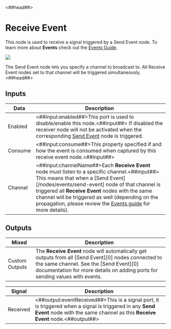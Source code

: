 <##head##>

# Receive Event

This node is used to receive a signal triggered by a <span class="ndl-node">Send Event</span> node. To learn more about **Events** check out the [Events Guide](/docs/guides/business-logic/events).

<div class="ndl-image-with-background l">

![](/nodes/events/receive-event/receive-event.png)

</div>

The <span class="ndl-node">Send Event</span> node lets you specify a channel to broadcast to. All <span class="ndl-node">Receive Event</span> nodes set to that channel will be triggered simultaneously.
<##head##>

## Inputs

| Data                                  | Description                                                                                                                                                                                                                                                                                                                                                 |
| ------------------------------------- | ----------------------------------------------------------------------------------------------------------------------------------------------------------------------------------------------------------------------------------------------------------------------------------------------------------------------------------------------------------- |
| <span class="ndl-data">Enabled</span> | <##input:enabled##>This port is used to disable/enable this node.<##input##> If disabled the receiver node will not be activated when the corresponding [Send Event](/nodes/events/send-event) node is triggered.                                                                                                                                                                  |
| <span class="ndl-data">Consume</span> | <##input:consume##>This property specified if and how the event is consumed when captured by this receive event node.<##input##>                                                                                                                                                                                                                            |
| <span class="ndl-data">Channel</span> | <##input:channelName##>Each **Receive Event** node must listen to a specific channel.<##input##> This means that when a [Send Event][/nodes/events/send-event] node of that channel is triggered all **Receive Event** nodes with the same channel will be triggered as well (depending on the propagation, please review the [Events guide](/docs/guides/business-logic/events) for more details). |

## Outputs

| Mixed                                        | Description                                                                                                                                                                                                                    |
| -------------------------------------------- | ------------------------------------------------------------------------------------------------------------------------------------------------------------------------------------------------------------------------------ |
| <span class="ndl-data">Custom Outputs</span> | The **Receive Event** node will automatically get outputs from all [Send Event][0] nodes connected to the same channel. See the [Send Event][0] documentation for more details on adding ports for sending values with events. |

| Signal                                   | Description                                                                                                                                                                              |
| ---------------------------------------- | ---------------------------------------------------------------------------------------------------------------------------------------------------------------------------------------- |
| <span class="ndl-signal">Received</span> | <##output:eventReceived##>This is a signal port, it is triggered when a signal is triggered in any **Send Event** node with the same channel as this **Receive Event** node.<##output##> |
